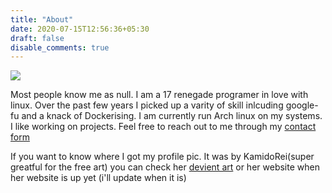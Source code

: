 ```yaml
---
title: "About"
date: 2020-07-15T12:56:36+05:30
draft: false
disable_comments: true 
---
```

![](/images/icon_small.jpg)

Most people know me as null. I am a 17 renegade programer in love with linux. Over the past few years I picked up a varity of skill inlcuding google-fu and a knack of Dockerising. I am currently run Arch linux on my systems. I like working on projects. Feel free to reach out to me through my [contact form](/contact/)


If you want to know where I got my profile pic. It was by KamidoRei(super greatful for the free art) you can check her [devient art](https://www.deviantart.com/kamidorei)  or her website when her website is up yet (i'll update when it is)
